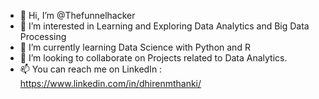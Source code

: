 - 👋 Hi, I’m @Thefunnelhacker
- 👀 I’m interested in Learning and Exploring Data Analytics and Big Data Processing
- 🌱 I’m currently learning Data Science with Python and R
- 💞️ I’m looking to collaborate on Projects related to Data Analytics.
- 📫 You can reach me on LinkedIn : https://www.linkedin.com/in/dhirenmthanki/

